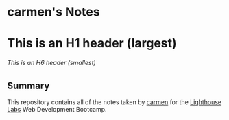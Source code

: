 # carmen's Notes
# This is an H1 header (largest)
###### This is an H6 header (smallest)
## Summary 

This repository contains all of the notes taken by [carmen](https://github.com/carmenkk) for the [Lighthouse Labs](https://www.lighthouselabs.ca/en) Web Development Bootcamp.